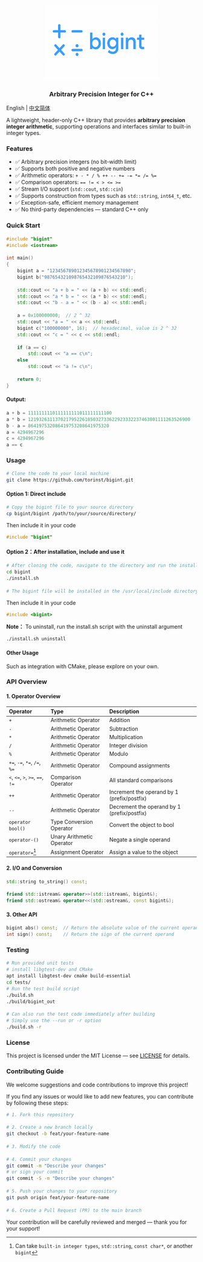 <p align="center">
  <img src="logo.png" alt="bigint logo" width="300"/>
</p>
<h3 align="center">Arbitrary Precision Integer for C++</h3>

English | [中文简体](README.zh-CN.md)

A lightweight, header-only C++ library that provides **arbitrary precision integer arithmetic**, supporting operations and interfaces similar to built-in integer types.

### Features
- ✅ Arbitrary precision integers (no bit-width limit)
- ✅ Supports both positive and negative numbers
- ✅ Arithmetic operators: `+ - * / % ++ -- += -= *= /= %=`
- ✅ Comparison operators: `== != < > <= >=`
- ✅ Stream I/O support (`std::cout`, `std::cin`)
- ✅ Supports construction from types such as `std::string`, `int64_t`, etc.
- ✅ Exception-safe, efficient memory management
- ✅ No third-party dependencies — standard C++ only

### Quick Start
```cpp
#include "bigint"
#include <iostream>

int main()
{
    bigint a = "123456789012345678901234567890";
    bigint b("987654321098765432109876543210");

    std::cout << "a + b = " << (a + b) << std::endl;
    std::cout << "a * b = " << (a * b) << std::endl;
    std::cout << "b - a = " << (b - a) << std::endl;

    a = 0x100000000;  // 2 ^ 32
    std::cout << "a = " << a << std::endl;
    bigint c("100000000", 16);  // hexadecimal, value is 2 ^ 32
    std::cout << "c = " << c << std::endl;

    if (a == c)
        std::cout << "a == c\n";
    else
        std::cout << "a != c\n";

    return 0;
}
```

#### Output:
```cpp
a + b = 1111111110111111111011111111100
a * b = 121932631137021795226185032733622923332237463801111263526900
b - a = 864197532086419753208641975320
a = 4294967296
c = 4294967296
a == c
```

### Usage
```bash
# Clone the code to your local machine
git clone https://github.com/torinst/bigint.git
```

#### Option 1: Direct include
```bash
# Copy the bigint file to your source directory
cp bigint/bigint /path/to/your/source/directory/
```

Then include it in your code
```cpp
#include "bigint"
```

#### Option 2：After installation, include and use it
```bash
# After cloning the code, navigate to the directory and run the install.sh script
cd bigint
./install.sh

# The bigint file will be installed in the /usr/local/include directory
```

Then include it in your code
```cpp
#include <bigint>
```

**Note：** To uninstall, run the install.sh script with the uninstall argument
```bash
./install.sh uninstall
```

#### Other Usage
Such as integration with CMake, please explore on your own.

### API Overview
#### 1. Operator Overview
| Operator | Type | Description |
|:----------|:----------|:----------|
| `+` | Arithmetic Operator | Addition |
| `-` | Arithmetic Operator | Subtraction |
| `*` | Arithmetic Operator | Multiplication |
| `/` | Arithmetic Operator | Integer division |
| `%` | Arithmetic Operator | Modulo |
| `+=`, `-=`, `*=`, `/=`, `%=` | Arithmetic Operator | Compound assignments |
| `<`, `<=`, `>`, `>=`, `==`, `!=` | Comparison Operator | All standard comparisons |
| `++` | Arithmetic Operator | Increment the operand by 1 (prefix/postfix) |
| `--` | Arithmetic Operator | Decrement the operand by 1 (prefix/postfix) |
| `operator bool()` | Type Conversion Operator | Convert the object to bool |
| `operator-()` | Unary Arithmetic Operator | Negate a single operand |
| `operator=`[^1] | Assignment Operator | Assign a value to the object |

[^1]: Can take `built-in integer types`, `std::string`, `const char*`, or another `bigint`

#### 2. I/O and Conversion
```cpp
std::string to_string() const;

friend std::istream& operator>>(std::istream&, bigint&);
friend std::ostream& operator<<(std::ostream&, const bigint&);
```

#### 3. Other API
```cpp
bigint abs() const;  // Return the absolute value of the current operand
int sign() const;    // Return the sign of the current operand
```

### Testing
```bash
# Run provided unit tests
# install libgtest-dev and CMake
apt install libgtest-dev cmake build-essential
cd tests/
# Run the test build script
./build.sh
./build/bigint_out

# Can also run the test code immediately after building
# Simply use the --run or -r option
./build.sh -r
```

### License
This project is licensed under the MIT License — see [LICENSE](LICENSE) for details.

### Contributing Guide
We welcome suggestions and code contributions to improve this project!

If you find any issues or would like to add new features, you can contribute by following these steps:
```bash
# 1. Fork this repository

# 2. Create a new branch locally
git checkout -b feat/your-feature-name

# 3. Modify the code

# 4. Commit your changes
git commit -m "Describe your changes"
# or sign your commit
git commit -S -m "Describe your changes"

# 5. Push your changes to your repository
git push origin feat/your-feature-name

# 6. Create a Pull Request (PR) to the main branch
```
Your contribution will be carefully reviewed and merged — thank you for your support!
